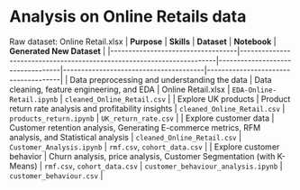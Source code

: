 # Analysis on Online Retails data
Raw dataset: Online Retail.xlsx
| **Purpose**                      | **Skills**                                                            | **Dataset**                     | **Notebook**                          | **Generated New Dataset**           |
|-----------------------------------|-----------------------------------------------------------------------|----------------------------------|---------------------------------------|-------------------------------------|
| Data preprocessing and understanding the data | Data cleaning, feature engineering, and EDA                             | Online Retail.xlsx               | `EDA-Online-Retail.ipynb`             | `cleaned_Online_Retail.csv`         |
| Explore UK products               | Product return rate analysis and profitability insights                | `cleaned_Online_Retail.csv`      | `products_return.ipynb`               | `UK_return_rate.csv`                |
| Explore customer data             | Customer retention analysis, Generating E-commerce metrics, RFM analysis, and Statistical analysis | `cleaned_Online_Retail.csv`      | `Customer_Analysis.ipynb`            | `rmf.csv`, `cohort_data.csv`        |
| Explore customer behavior         | Churn analysis, price analysis, Customer Segmentation (with K-Means)   | `rmf.csv`, `cohort_data.csv`     | `customer_behaviour_analysis.ipynb`   | `customer_behaviour.csv`            |



